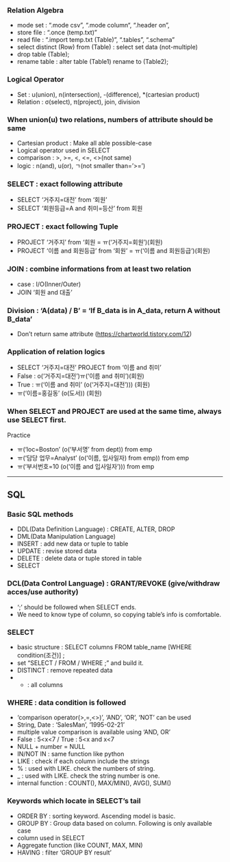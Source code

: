 ### Relation Algebra
- mode set : “.mode csv”, “.mode column“, “.header on”,
- store file : “.once (temp.txt)”
- read file : “.import temp.txt (Table)”, “.tables”, “.schema”
- select distinct (Row) from (Table) : select set data (not-multiple)
- drop table (Table);
- rename table : alter table (Table1) rename to (Table2);

### Logical Operator
- Set : u(union), n(intersection), -(difference), *(cartesian product)
- Relation : σ(select), π(project), join, division

### When union(u) two relations, numbers of attribute should be same
- Cartesian product : Make all able possible-case
- Logical operator used in SELECT
- comparison : >, >=, <, <=, <>(not same)
- logic : n(and), u(or), ㄱ(not smaller than=’>=’)

### SELECT : exact following attribute
- SELECT ‘거주지=대전’ from ‘회원’
- SELECT ‘회원등급=A and 취미=등산’ from 회원

### PROJECT : exact following Tuple
- PROJECT ‘거주지’ from ‘회원 = ㅠ(‘거주지=회원’)(회원)
- PROJECT ‘이름 and 회원등급’ from ‘회원’ = ㅠ(‘이름 and 회원등급’)(회원)

### JOIN : combine informations from at least two relation
- case : I/O(Inner/Outer)
- JOIN ‘회원 and 대출’

### Division : ‘A(data) / B’ = ‘If B_data is in A_data, return A without B_data’
- Don’t return same attribute (https://chartworld.tistory.com/12)

### Application of relation logics
- SELECT ‘거주지=대전’ PROJECT from ‘이름 and 취미’
- False : o(‘거주지=대전’)ㅠ(‘이름 and 취미’)(회원)
- True : ㅠ(‘이름 and 취미’ (o(‘거주지=대전’))) (회원)
- ㅠ(‘이름=홍길동’ (o(도서)) (회원)

### When SELECT and PROJECT are used at the same time, always use SELECT first.
Practice
- ㅠ(‘loc=Boston’ (o(‘부서명’ from dept)) from emp
- ㅠ(‘담당 업무=Analyst’ (o(‘이름, 입사일자) from emp)) from emp
- ㅠ(‘부서번호=10 (o(‘이름 and 입사일자’))) from emp

---

## SQL
### Basic SQL methods
- DDL(Data Definition Language) : CREATE, ALTER, DROP
- DML(Data Manipulation Language)
- INSERT : add new data or tuple to table
- UPDATE : revise stored data
- DELETE : delete data or tuple stored in table
- SELECT

###  DCL(Data Control Language) : GRANT/REVOKE (give/withdraw acces/use authority)
- ‘;’ should be followed when SELECT ends.
- We need to know type of column, so copying table’s info is comfortable.


### SELECT
- basic structure : SELECT columns FROM table_name [WHERE condition(조건)] ;
- set “SELECT / FROM / WHERE ;” and build it.
- DISTINCT : remove repeated data
- * : all columns

### WHERE : data condition is followed
- ‘comparison operator(>,=,<>)’, ‘AND’, ‘OR’, ‘NOT’ can be used
- String, Date : ‘SalesMan’, ‘1995-02-21’
- multiple value comparison is available using ‘AND, OR’
- False : 5<x<7 / True : 5<x and x<7
- NULL + number = NULL
- IN/NOT IN : same function like python
- LIKE : check if each column include the strings
- % : used with LIKE. check the numbers of string.
- _ : used with LIKE. check the string number is one.
- internal function : COUNT(), MAX/MIN(), AVG(), SUM()

### Keywords which locate in SELECT’s tail
- ORDER BY : sorting keyword. Ascending model is basic.
- GROUP BY : Group data based on column. Following is only available case
- column used in SELECT
- Aggregate function (like COUNT, MAX, MIN)
- HAVING : filter ‘GROUP BY result’
